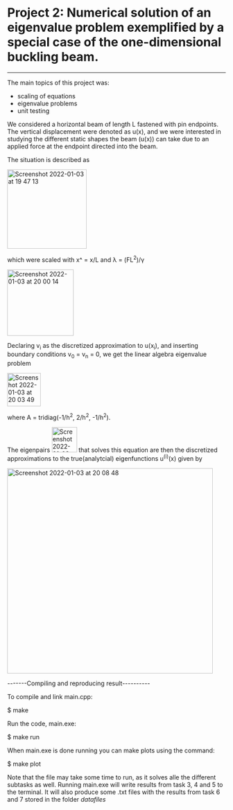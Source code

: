 # Project 2: Numerical solution of an eigenvalue problem exemplified by a special case of the one-dimensional buckling beam.
------------

The main topics of this project was:
- scaling of equations
- eigenvalue problems
- unit testing 

We considered a horizontal beam of length L fastened with pin endpoints. The vertical displacement were denoted as u(x), and we were interested in studying the different static shapes the beam (u(x)) can take due to an applied force at the endpoint directed into the beam. 

The situation is described as

<img width="183" alt="Screenshot 2022-01-03 at 19 47 13" src="https://user-images.githubusercontent.com/30042718/147967690-8f7f16c5-f877-46e3-a3ef-b893c569469a.png">

which were scaled with x^ = x/L  and &lambda; = (FL<sup>2</sup>)/&gamma;

<img width="153" alt="Screenshot 2022-01-03 at 20 00 14" src="https://user-images.githubusercontent.com/30042718/147968953-ccd80562-8f5a-4eff-ae18-042d814751ea.png">

Declaring v<sub>i</sub> as the discretized approximation to u(x<sub>i</sub>), and inserting boundary conditions v<sub>0</sub> = v<sub>n</sub> = 0, we get the linear algebra eigenvalue problem 

<img width="77" alt="Screenshot 2022-01-03 at 20 03 49" src="https://user-images.githubusercontent.com/30042718/147969276-d45a1010-978e-4530-836c-f5680f7a7f4c.png">

where A = tridiag(-1/h<sup>2</sup>, 2/h<sup>2</sup>, -1/h<sup>2</sup>).

The eigenpairs <img width="58" alt="Screenshot 2022-01-03 at 20 07 50" src="https://user-images.githubusercontent.com/30042718/147969692-3e071996-94af-4a9f-94e9-6c4817bd5dae.png"> that solves this equation are then the discretized approximations to the true(analytcial) eigenfunctions u<sup>(i)</sup>(x) given by

<img width="474" alt="Screenshot 2022-01-03 at 20 08 48" src="https://user-images.githubusercontent.com/30042718/147969780-7d86bd1e-a939-489b-9efc-237f242630c3.png">

-------Compiling and reproducing result----------

To compile and link main.cpp:

$ make

Run the code, main.exe:

$ make run

When main.exe is done running you can make plots using the command:

$ make plot

Note that the file may take some time to run, as it solves alle the different subtasks as well.
Running main.exe will write results from task 3, 4 and 5 to the terminal. It will also produce some
.txt files with the results from task 6 and 7 stored in the folder *datafiles*
